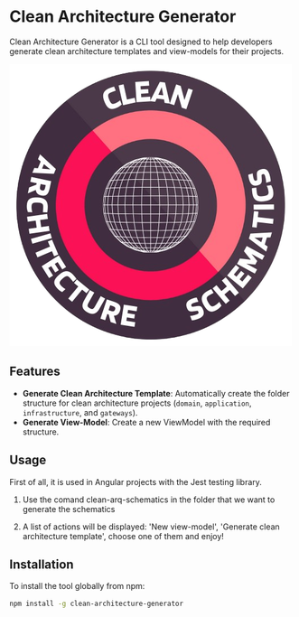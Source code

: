 # Clean Architecture Generator

Clean Architecture Generator is a CLI tool designed to help developers generate clean architecture templates and view-models for their projects.

![image](./images/logo.png)

## Features

- **Generate Clean Architecture Template**: Automatically create the folder structure for clean architecture projects (`domain`, `application`, `infrastructure`, and `gateways`).
- **Generate View-Model**: Create a new ViewModel with the required structure.

## Usage

First of all, it is used in Angular projects with the Jest testing library.

1. Use the comand clean-arq-schematics in the folder that we want to generate the schematics

2. A list of actions will be displayed: 'New view-model', 'Generate clean architecture template', choose one of them and enjoy!

## Installation

To install the tool globally from npm:

```bash
npm install -g clean-architecture-generator
